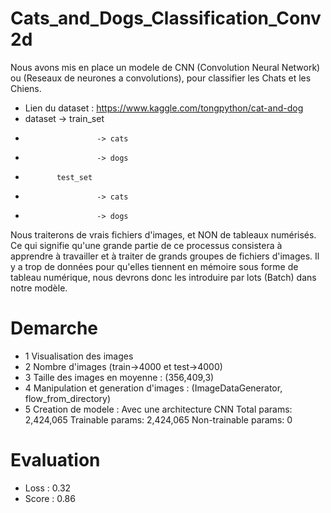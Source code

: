# Cats_and_Dogs_Classification_Conv2d
Nous avons mis en place un modele de CNN (Convolution Neural Network) ou (Reseaux de neurones a convolutions), pour classifier les Chats et les Chiens.
- Lien du dataset : https://www.kaggle.com/tongpython/cat-and-dog
- dataset -> train_set
-                     -> cats 
-                     -> dogs
-            test_set
-                     -> cats 
-                     -> dogs

Nous traiterons de vrais fichiers d'images, et NON de tableaux numérisés. Ce qui signifie qu'une grande partie de ce processus consistera à apprendre à travailler et à traiter de grands groupes de fichiers d'images. Il y a trop de données pour qu'elles tiennent en mémoire sous forme de tableau numérique, nous devrons donc les introduire par lots (Batch) dans notre modèle.
# Demarche
- 1 Visualisation des images
- 2 Nombre d'images (train->4000 et test->4000)
- 3 Taille des images en moyenne : (356,409,3)
- 4 Manipulation et generation d'images : (ImageDataGenerator, flow_from_directory)
- 5 Creation de modele : Avec une architecture CNN 
Total params: 2,424,065
Trainable params: 2,424,065
Non-trainable params: 0

# Evaluation
- Loss : 0.32
- Score : 0.86
